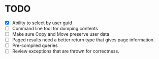 ﻿
# TODO
* [X] Ability to select by user guid
* [ ] Command line tool for dumping contents
* [ ] Make sure Copy and Move preserve user data
* [ ] Paged results need a better return type that gives page information.
* [ ] Pre-compiled queries
* [ ] Review exceptions that are thrown for correctness.